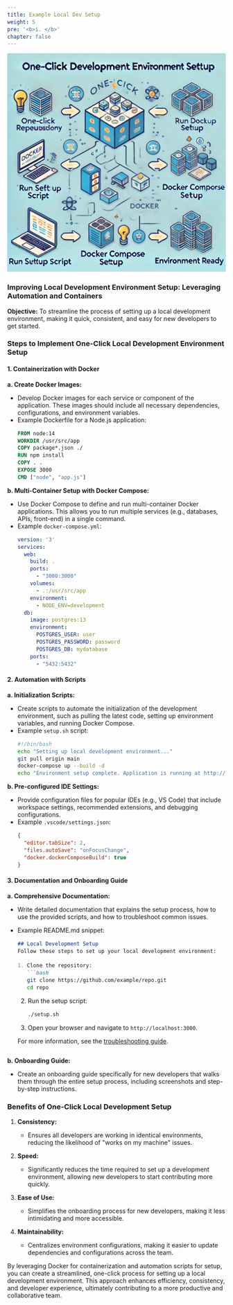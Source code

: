 ```yaml
---
title: Example Local Dev Setup
weight: 5
pre: '<b>i. </b>'
chapter: false
---
```


![One Click Dev Env](images/one-click.png)

### Improving Local Development Environment Setup: Leveraging Automation and Containers

**Objective:**
To streamline the process of setting up a local development environment, making it quick, consistent, and easy for new developers to get started.

### Steps to Implement One-Click Local Development Environment Setup

#### 1. Containerization with Docker

**a. Create Docker Images:**
   - Develop Docker images for each service or component of the application. These images should include all necessary dependencies, configurations, and environment variables.
   - Example Dockerfile for a Node.js application:
     ```Dockerfile
     FROM node:14
     WORKDIR /usr/src/app
     COPY package*.json ./
     RUN npm install
     COPY . .
     EXPOSE 3000
     CMD ["node", "app.js"]
     ```

**b. Multi-Container Setup with Docker Compose:**
   - Use Docker Compose to define and run multi-container Docker applications. This allows you to run multiple services (e.g., databases, APIs, front-end) in a single command.
   - Example `docker-compose.yml`:
     ```yaml
     version: '3'
     services:
       web:
         build: .
         ports:
           - "3000:3000"
         volumes:
           - .:/usr/src/app
         environment:
           - NODE_ENV=development
       db:
         image: postgres:13
         environment:
           POSTGRES_USER: user
           POSTGRES_PASSWORD: password
           POSTGRES_DB: mydatabase
         ports:
           - "5432:5432"
     ```

#### 2. Automation with Scripts

**a. Initialization Scripts:**
   - Create scripts to automate the initialization of the development environment, such as pulling the latest code, setting up environment variables, and running Docker Compose.
   - Example `setup.sh` script:
     ```bash
     #!/bin/bash
     echo "Setting up local development environment..."
     git pull origin main
     docker-compose up --build -d
     echo "Environment setup complete. Application is running at http://localhost:3000"
     ```

**b. Pre-configured IDE Settings:**
   - Provide configuration files for popular IDEs (e.g., VS Code) that include workspace settings, recommended extensions, and debugging configurations.
   - Example `.vscode/settings.json`:
     ```json
     {
       "editor.tabSize": 2,
       "files.autoSave": "onFocusChange",
       "docker.dockerComposeBuild": true
     }
     ```

#### 3. Documentation and Onboarding Guide

**a. Comprehensive Documentation:**
   - Write detailed documentation that explains the setup process, how to use the provided scripts, and how to troubleshoot common issues.
   - Example README.md snippet:
     ```markdown
     ## Local Development Setup
     Follow these steps to set up your local development environment:

     1. Clone the repository:
        ```bash
        git clone https://github.com/example/repo.git
        cd repo
        ```

     2. Run the setup script:
        ```bash
        ./setup.sh
        ```

     3. Open your browser and navigate to `http://localhost:3000`.

     For more information, see the [troubleshooting guide](docs/troubleshooting.md).
     ```

**b. Onboarding Guide:**
   - Create an onboarding guide specifically for new developers that walks them through the entire setup process, including screenshots and step-by-step instructions.

### Benefits of One-Click Local Development Setup

1. **Consistency:**
   - Ensures all developers are working in identical environments, reducing the likelihood of "works on my machine" issues.

2. **Speed:**
   - Significantly reduces the time required to set up a development environment, allowing new developers to start contributing more quickly.

3. **Ease of Use:**
   - Simplifies the onboarding process for new developers, making it less intimidating and more accessible.

4. **Maintainability:**
   - Centralizes environment configurations, making it easier to update dependencies and configurations across the team.

By leveraging Docker for containerization and automation scripts for setup, you can create a streamlined, one-click process for setting up a local development environment. This approach enhances efficiency, consistency, and developer experience, ultimately contributing to a more productive and collaborative team.
